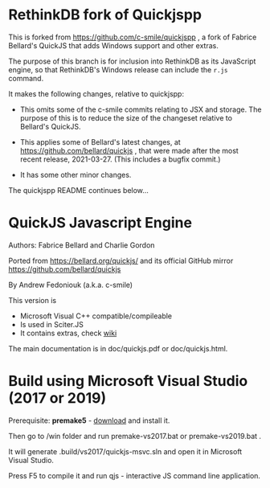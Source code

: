 # RethinkDB fork of Quickjspp

This is forked from https://github.com/c-smile/quickjspp , a fork of
Fabrice Bellard's QuickJS that adds Windows support and other extras.

The purpose of this branch is for inclusion into RethinkDB as its
JavaScript engine, so that RethinkDB's Windows release can include the
`r.js` command.

It makes the following changes, relative to quickjspp:

- This omits some of the c-smile commits relating to JSX and storage.
  The purpose of this is to reduce the size of the changeset relative
  to Bellard's QuickJS.

- This applies some of Bellard's latest changes, at
  https://github.com/bellard/quickjs , that were made after the most
  recent release, 2021-03-27.  (This includes a bugfix commit.)

- It has some other minor changes.

The quickjspp README continues below...



# QuickJS Javascript Engine 

Authors: Fabrice Bellard and Charlie Gordon

Ported from https://bellard.org/quickjs/ and its official GitHub mirror https://github.com/bellard/quickjs

By Andrew Fedoniouk (a.k.a. c-smile)

This version is 

* Microsoft Visual C++ compatible/compileable
* Is used in Sciter.JS
* It contains extras, check [wiki](https://github.com/c-smile/quickjspp/wiki) 

The main documentation is in doc/quickjs.pdf or doc/quickjs.html.

# Build using Microsoft Visual Studio (2017 or 2019)

Prerequisite: **premake5** - [download](https://premake.github.io/download.html) and install it.

Then go to /win folder and run premake-vs2017.bat or premake-vs2019.bat . 

It will generate .build/vs2017/quickjs-msvc.sln and open it in Microsoft Visual Studio.

Press F5 to compile it and run qjs - interactive JS command line application.




